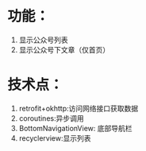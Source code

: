 # 功能：
1. 显示公众号列表
2. 显示公众号下文章（仅首页）
# 技术点：
1. retrofit+okhttp:访问网络接口获取数据
2. coroutines:异步调用
3. BottomNavigationView: 底部导航栏
4. recyclerview:显示列表